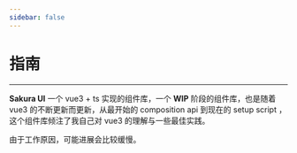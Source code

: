 ```yaml
---
sidebar: false
---
```


# 指南

---

**Sakura UI** 一个 vue3 + ts 实现的组件库，一个 **WIP** 阶段的组件库，也是随着 vue3 的不断更新而更新，从最开始的 composition api 到现在的 setup script ，这个组件库倾注了我自己对 vue3 的理解与一些最佳实践。

由于工作原因，可能进展会比较缓慢。

